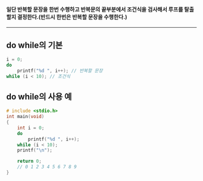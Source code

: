 #### 일단 반복할 문장을 한번 수행하고 반복문의 끝부분에서 조건식을 검사해서 루프를 탈출할지 결정한다.(반드시 한번은 반복할 문장을 수행한다.) ####
___

## do while의 기본 ##

```c
i = 0;
do
	printf("%d ", i++); // 반복할 문장
while (i < 10); // 조건식
```

## do while의 사용 예 ##
```c
# include <stdio.h>
int main(void)
{
	int i = 0;
	do
		printf("%d ", i++);
	while (i < 10);
	printf("\n");

	return 0;
	// 0 1 2 3 4 5 6 7 8 9
}
```